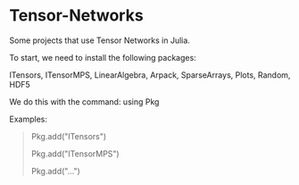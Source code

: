 # Tensor-Networks

Some projects that use Tensor Networks in Julia.

To start, we need to install the following packages: 

ITensors, ITensorMPS, LinearAlgebra, Arpack, SparseArrays, Plots, Random, HDF5

We do this with the command: using Pkg

Examples:
> Pkg.add("ITensors")
> 
> Pkg.add("ITensorMPS")
> 
> Pkg.add("...")
